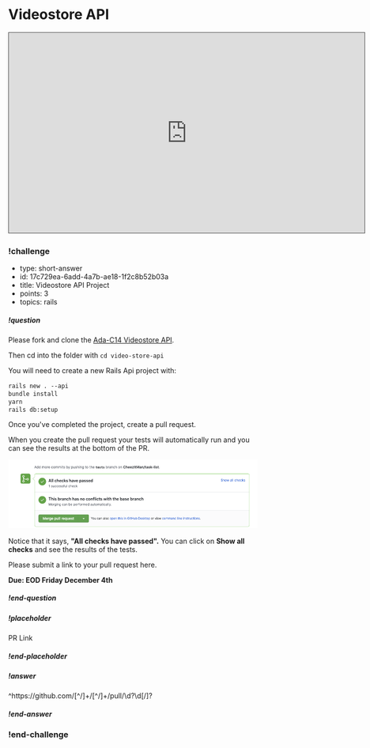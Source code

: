 # Videostore API

<iframe src="https://adaacademy.hosted.panopto.com/Panopto/Pages/Embed.aspx?id=055e7c13-0795-4c80-9933-ac780041803f&autoplay=false&offerviewer=true&showtitle=true&showbrand=false&start=0&interactivity=all" height="405" width="720" style="border: 1px solid #464646;" allowfullscreen allow="autoplay"></iframe>

<!-- >>>>>>>>>>>>>>>>>>>>>> BEGIN CHALLENGE >>>>>>>>>>>>>>>>>>>>>> -->
<!-- Replace everything in square brackets [] and remove brackets  -->

### !challenge

* type: short-answer
* id: 17c729ea-6add-4a7b-ae18-1f2c8b52b03a
* title: Videostore API Project
* points: 3
* topics: rails

##### !question

Please fork and clone the [Ada-C14 Videostore API](https://github.com/Ada-C14/video-store-api).

Then cd into the folder with `cd video-store-api`

You will need to create a new Rails Api project with:

```
rails new . --api
bundle install
yarn
rails db:setup
```

Once you've completed the project, create a pull request. 

When you create the pull request your tests will automatically run and you can see the results at the bottom of the PR.

![Pull Request](images/automatic-tests.png)

Notice that it says, **"All checks have passed".** You can  click on **Show all checks** and see the results of the tests.

Please submit a link to your pull request here.

**Due: EOD Friday December 4th**

##### !end-question

##### !placeholder

PR Link

##### !end-placeholder

##### !answer

^https:\/\/github\.com\/[^\/]+\/[^\/]+\/pull\/\d?\d[\/]?

##### !end-answer

<!-- other optional sections -->
<!-- !hint - !end-hint (markdown, users can see after a failed attempt) -->
<!-- !rubric - !end-rubric (markdown, instructors can see while scoring a checkpoint) -->
<!-- !explanation - !end-explanation (markdown, students can see after answering correctly) -->

### !end-challenge

<!-- ======================= END CHALLENGE ======================= -->
